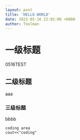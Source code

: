 ```yaml
---
layout: post
title: 'HELLO WORLD'
date: 2022-05-16 22:01:00 +0800
author: Toolman
---
```


# 一级标题

0516TEST

## 二级标题

aaa

### 三级标题

bbbb
```
coding area
cout<<"coding"
```

